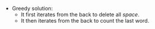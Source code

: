 * Greedy solution:
	* It first iterates from the back to delete all *space*.
	* It then iterates from the back to count the last word.
